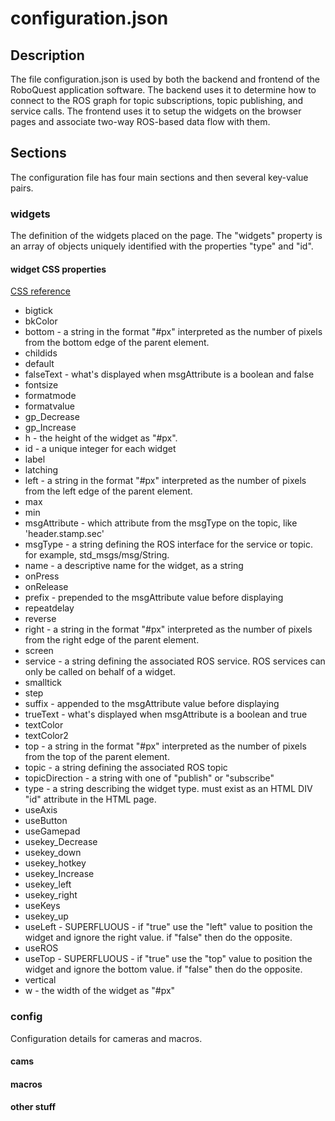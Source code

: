 # configuration.json

## Description

The file configuration.json is used by both the backend and frontend of the RoboQuest
application software. The backend uses it to determine how to connect to the ROS
graph for topic subscriptions, topic publishing, and service calls. The frontend
uses it to setup the widgets on the browser pages and associate two-way ROS-based 
data flow with them.

## Sections

The configuration file has four main sections and then several key-value pairs.

### widgets

The definition of the widgets placed on the page. The "widgets" property is
an array of objects uniquely identified with the properties "type" and "id".

#### widget CSS properties

[CSS reference](https://www.w3schools.com/cssref/index.php)

* bigtick
* bkColor
* bottom - a string in the format "#px" interpreted as the number of pixels from
           the bottom edge of the parent element.
* childids
* default
* falseText - what's displayed when msgAttribute is a boolean and false
* fontsize
* formatmode
* formatvalue
* gp_Decrease
* gp_Increase
* h - the height of the widget as "#px".
* id - a unique integer for each widget
* label
* latching
* left - a string in the format "#px" interpreted as the number of pixels from
         the left edge of the parent element.
* max
* min
* msgAttribute - which attribute from the msgType on the topic, like 'header.stamp.sec'
* msgType - a string defining the ROS interface for the service or topic. for
            example, std_msgs/msg/String.
* name - a descriptive name for the widget, as a string
* onPress
* onRelease
* prefix - prepended to the msgAttribute value before displaying
* repeatdelay
* reverse
* right - a string in the format "#px" interpreted as the number of pixels from
         the right edge of the parent element.
* screen
* service - a string defining the associated ROS service. ROS services can only be
            called on behalf of a widget.
* smalltick
* step
* suffix - appended to the msgAttribute value before displaying
* trueText - what's displayed when msgAttribute is a boolean and true
* textColor
* textColor2
* top - a string in the format "#px" interpreted as the number of pixels from
        the top of the parent element.
* topic - a string defining the associated ROS topic
* topicDirection - a string with one of "publish" or "subscribe"
* type - a string describing the widget type. must exist as an HTML DIV "id"
         attribute in the HTML page.
* useAxis
* useButton
* useGamepad
* usekey_Decrease
* usekey_down
* usekey_hotkey
* usekey_Increase
* usekey_left
* usekey_right
* useKeys
* usekey_up
* useLeft - SUPERFLUOUS - if "true" use the "left" value to position the widget and ignore the right
            value. if "false" then do the opposite.
* useROS
* useTop - SUPERFLUOUS - if "true" use the "top" value to position the widget and ignore the bottom
           value. if "false" then do the opposite.
* vertical
* w - the width of the widget as "#px"

### config

Configuration details for cameras and macros.

#### cams

#### macros

#### other stuff
